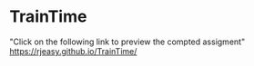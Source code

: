 # TrainTime

"Click on the following link to preview the compted assigment" https://rjeasy.github.io/TrainTime/
